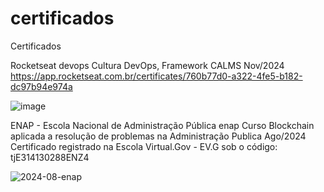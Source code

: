# certificados
Certificados

Rocketseat
devops
Cultura DevOps, Framework CALMS
Nov/2024
https://app.rocketseat.com.br/certificates/760b77d0-a322-4fe5-b182-dc97b94e974a

![image](https://github.com/user-attachments/assets/376322c6-2c2d-4a18-bf55-9df926d8a174)


ENAP - Escola Nacional de Administração Pública
enap
Curso Blockchain aplicada a resolução de problemas na Administração Publica
Ago/2024
Certificado registrado na Escola Virtual.Gov - EV.G sob o código: tjE314130288ENZ4

![2024-08-enap](https://github.com/user-attachments/assets/53e1f868-fd50-4923-ba9d-61711d91f11f)
